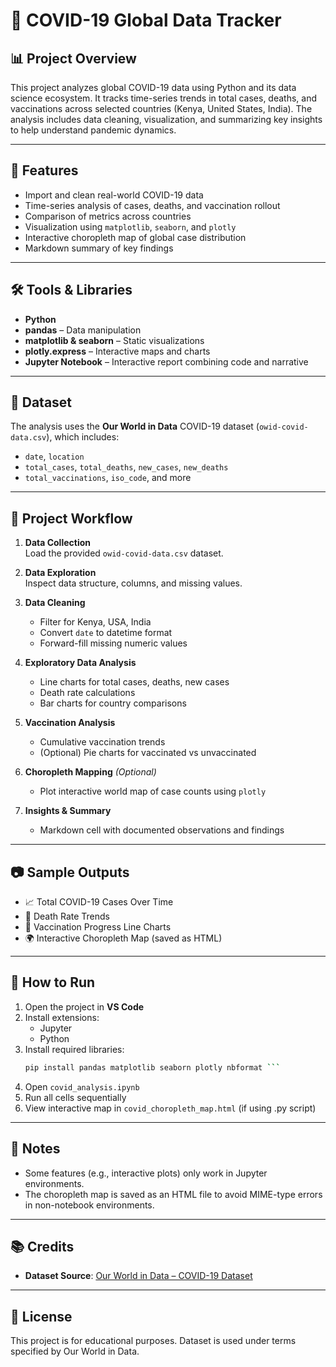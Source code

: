 # 🦠 COVID-19 Global Data Tracker

## 📊 Project Overview

This project analyzes global COVID-19 data using Python and its data science ecosystem. It tracks time-series trends in total cases, deaths, and vaccinations across selected countries (Kenya, United States, India). The analysis includes data cleaning, visualization, and summarizing key insights to help understand pandemic dynamics.

---

## 🧾 Features

- Import and clean real-world COVID-19 data
- Time-series analysis of cases, deaths, and vaccination rollout
- Comparison of metrics across countries
- Visualization using `matplotlib`, `seaborn`, and `plotly`
- Interactive choropleth map of global case distribution
- Markdown summary of key findings

---

## 🛠️ Tools & Libraries

- **Python**
- **pandas** – Data manipulation
- **matplotlib & seaborn** – Static visualizations
- **plotly.express** – Interactive maps and charts
- **Jupyter Notebook** – Interactive report combining code and narrative

---

## 📁 Dataset

The analysis uses the **Our World in Data** COVID-19 dataset (`owid-covid-data.csv`), which includes:

- `date`, `location`
- `total_cases`, `total_deaths`, `new_cases`, `new_deaths`
- `total_vaccinations`, `iso_code`, and more

---

## 📌 Project Workflow

1. **Data Collection**  
   Load the provided `owid-covid-data.csv` dataset.

2. **Data Exploration**  
   Inspect data structure, columns, and missing values.

3. **Data Cleaning**  
   - Filter for Kenya, USA, India  
   - Convert `date` to datetime format  
   - Forward-fill missing numeric values

4. **Exploratory Data Analysis**  
   - Line charts for total cases, deaths, new cases  
   - Death rate calculations  
   - Bar charts for country comparisons

5. **Vaccination Analysis**  
   - Cumulative vaccination trends  
   - (Optional) Pie charts for vaccinated vs unvaccinated

6. **Choropleth Mapping** *(Optional)*  
   - Plot interactive world map of case counts using `plotly`

7. **Insights & Summary**  
   - Markdown cell with documented observations and findings

---

## 📷 Sample Outputs

- 📈 Total COVID-19 Cases Over Time
- 🧮 Death Rate Trends
- 💉 Vaccination Progress Line Charts
- 🌍 Interactive Choropleth Map (saved as HTML)

---

## 🚀 How to Run

1. Open the project in **VS Code**
2. Install extensions:
   - Jupyter
   - Python
3. Install required libraries:
   ```bash
   pip install pandas matplotlib seaborn plotly nbformat ```

4. Open `covid_analysis.ipynb`
5. Run all cells sequentially
6. View interactive map in `covid_choropleth_map.html` (if using .py script)

---

## 📌 Notes

* Some features (e.g., interactive plots) only work in Jupyter environments.
* The choropleth map is saved as an HTML file to avoid MIME-type errors in non-notebook environments.

---

## 📚 Credits

* **Dataset Source**: [Our World in Data – COVID-19 Dataset](https://ourworldindata.org/coronavirus-source-data)

---

## 📝 License

This project is for educational purposes. Dataset is used under terms specified by Our World in Data.

```
```
